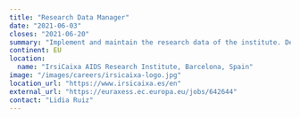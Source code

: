 ```yaml
---
title: "Research Data Manager"
date: "2021-06-03"
closes: "2021-06-20"
summary: "Implement and maintain the research data of the institute. Deploy, create documentation and maintain solutions to manage scientific data according to requirements specific in research data management plans. Support IrsiCaixa researchers to ensure the appropriate implementation of standards and methodologies for data management."
continent: EU
location:
  name: "IrsiCaixa AIDS Research Institute, Barcelona, Spain"
image: "/images/careers/irsicaixa-logo.jpg"
location_url: "https://www.irsicaixa.es/en"
external_url: "https://euraxess.ec.europa.eu/jobs/642644"
contact: "Lidia Ruiz"
---
```

